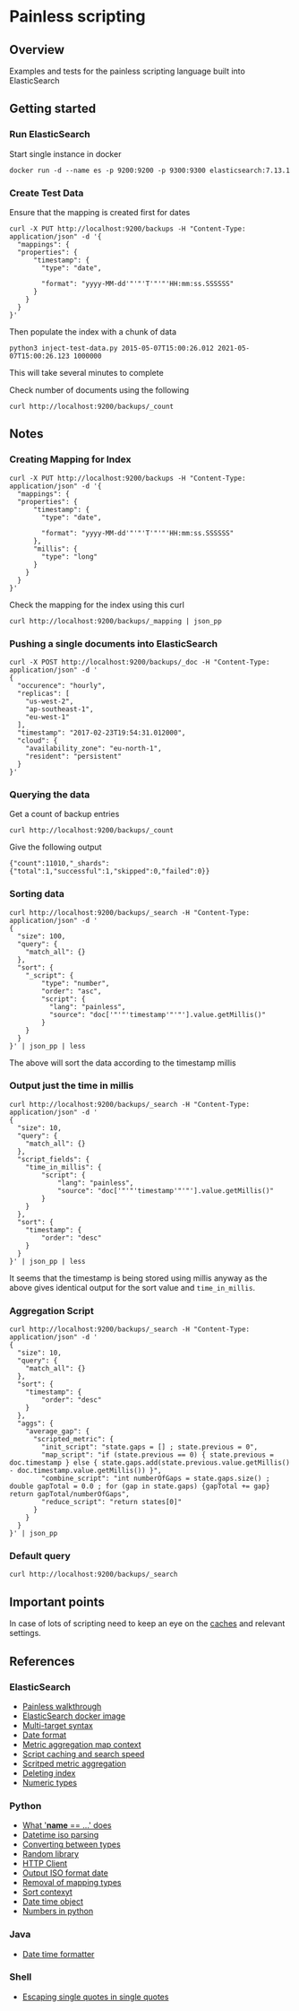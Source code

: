# Painless scripting

## Overview

Examples and tests for the painless scripting language built into ElasticSearch

## Getting started

### Run ElasticSearch

Start single instance in docker

```
docker run -d --name es -p 9200:9200 -p 9300:9300 elasticsearch:7.13.1
```



### Create Test Data

Ensure that the mapping is created first for dates

```
curl -X PUT http://localhost:9200/backups -H "Content-Type: application/json" -d '{
  "mappings": {
  "properties": {
      "timestamp": {
        "type": "date",
        
        "format": "yyyy-MM-dd'"'"'T'"'"'HH:mm:ss.SSSSSS"
      }
    }
  }
}'
```

Then populate the index with a chunk of data

```
python3 inject-test-data.py 2015-05-07T15:00:26.012 2021-05-07T15:00:26.123 1000000
```

This will take several minutes to complete

Check number of documents using the following

```
curl http://localhost:9200/backups/_count
```



## Notes


### Creating Mapping for Index

```
curl -X PUT http://localhost:9200/backups -H "Content-Type: application/json" -d '{
  "mappings": {
  "properties": {
      "timestamp": {
        "type": "date",
        
        "format": "yyyy-MM-dd'"'"'T'"'"'HH:mm:ss.SSSSSS"
      },
      "millis": {
        "type": "long"
      }
    }
  }
}'
```

Check the mapping for the index using this curl

``` 
curl http://localhost:9200/backups/_mapping | json_pp
```



### Pushing a single documents into ElasticSearch

```
curl -X POST http://localhost:9200/backups/_doc -H "Content-Type: application/json" -d '
{
  "occurence": "hourly",
  "replicas": [
    "us-west-2",
    "ap-southeast-1",
    "eu-west-1"
  ],
  "timestamp": "2017-02-23T19:54:31.012000",
  "cloud": {
    "availability_zone": "eu-north-1",
    "resident": "persistent"
  }
}'
```


### Querying the data

Get a count of backup entries

```
curl http://localhost:9200/backups/_count
```

Give the following output 

```
{"count":11010,"_shards":{"total":1,"successful":1,"skipped":0,"failed":0}}
```


### Sorting data

```
curl http://localhost:9200/backups/_search -H "Content-Type: application/json" -d '
{
  "size": 100,
  "query": {
    "match_all": {}
  },
  "sort": {
    "_script": {
        "type": "number",
        "order": "asc",
        "script": {
          "lang": "painless",
          "source": "doc['"'"'timestamp'"'"'].value.getMillis()"
        }
    }
  }
}' | json_pp | less
```

The above will sort the data according to the timestamp millis


### Output just the time in millis

```
curl http://localhost:9200/backups/_search -H "Content-Type: application/json" -d '
{
  "size": 10,
  "query": {
    "match_all": {}
  },
  "script_fields": {
    "time_in_millis": {
        "script": {
            "lang": "painless",
            "source": "doc['"'"'timestamp'"'"'].value.getMillis()"
        }
    }
  },
  "sort": {
    "timestamp": {
        "order": "desc"
    }
  }
}' | json_pp | less
```

It seems that the timestamp is being stored using millis anyway as the above gives identical output for the 
sort value and `time_in_millis`.


### Aggregation Script

```
curl http://localhost:9200/backups/_search -H "Content-Type: application/json" -d '
{
  "size": 10,
  "query": {
    "match_all": {}
  },
  "sort": {
    "timestamp": {
        "order": "desc"
    }
  },
  "aggs": {
    "average_gap": {
      "scripted_metric": {
        "init_script": "state.gaps = [] ; state.previous = 0",
        "map_script": "if (state.previous == 0) { state.previous = doc.timestamp } else { state.gaps.add(state.previous.value.getMillis() - doc.timestamp.value.getMillis()) }",
        "combine_script": "int numberOfGaps = state.gaps.size() ; double gapTotal = 0.0 ; for (gap in state.gaps) {gapTotal += gap} return gapTotal/numberOfGaps",
        "reduce_script": "return states[0]"
      }
    }
  }
}' | json_pp
```



### Default query

```
curl http://localhost:9200/backups/_search
```


## Important points

In case of lots of scripting need to keep an eye on the [caches](https://www.elastic.co/guide/en/elasticsearch/reference/7.13/scripts-and-search-speed.html) and relevant settings. 


## References

### ElasticSearch

* [Painless walkthrough](https://www.elastic.co/guide/en/elasticsearch/painless/7.13/painless-walkthrough.html#painless-walkthrough)
* [ElasticSearch docker image](https://hub.docker.com/_/elasticsearch)
* [Multi-target syntax](https://www.elastic.co/guide/en/elasticsearch/reference/current/multi-index.html)
* [Date format](https://www.elastic.co/guide/en/elasticsearch/reference/current/mapping-date-format.html)
* [Metric aggregation map context](https://www.elastic.co/guide/en/elasticsearch/painless/current/painless-metric-agg-map-context.html)
* [Script caching and search speed](https://www.elastic.co/guide/en/elasticsearch/reference/7.13/scripts-and-search-speed.html)
* [Scritped metric aggregation](https://www.elastic.co/guide/en/elasticsearch/reference/7.13/search-aggregations-metrics-scripted-metric-aggregation.html)
* [Deleting index](https://www.elastic.co/guide/en/elasticsearch/reference/current/docs-delete.html)
* [Numeric types](https://www.elastic.co/guide/en/elasticsearch/reference/current/number.html)


### Python

* [What '__name__ == ...' does](https://stackoverflow.com/questions/419163/what-does-if-name-main-do)
* [Datetime iso parsing](https://docs.python.org/3/library/datetime.html#datetime.datetime.fromisoformat)
* [Converting between types](https://www.digitalocean.com/community/tutorials/how-to-convert-data-types-in-python-3)
* [Random library](https://docs.python.org/3/library/random.html)
* [HTTP Client](https://docs.python.org/3/library/http.client.html)
* [Output ISO format date](https://www.tutorialspoint.com/How-do-I-get-an-ISO-8601-date-in-string-format-in-Python)
* [Removal of mapping types](https://www.elastic.co/guide/en/elasticsearch/reference/current/removal-of-types.html)
* [Sort contexyt](https://www.elastic.co/guide/en/elasticsearch/painless/current/painless-sort-context.html)
* [Date time object](https://javadoc.io/static/org.elasticsearch/elasticsearch/7.5.0/org/elasticsearch/script/JodaCompatibleZonedDateTime.html)
* [Numbers in python](https://www.tutorialspoint.com/python3/python_numbers.htm)


### Java

* [Date time formatter](https://docs.oracle.com/javase/8/docs/api/java/time/format/DateTimeFormatter.html)


### Shell

* [Escaping single quotes in single quotes](https://stackoverflow.com/questions/1250079/how-to-escape-single-quotes-within-single-quoted-strings)




